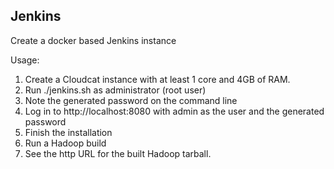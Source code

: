 Jenkins
-------

Create a docker based Jenkins instance

Usage:
1. Create a Cloudcat instance with at least 1 core and 4GB of RAM.
2. Run ./jenkins.sh as administrator (root user)
3. Note the generated password on the command line
3. Log in to http://localhost:8080 with admin as the user and the generated password
4. Finish the installation
5. Run a Hadoop build
6. See the http URL for the built Hadoop tarball.
